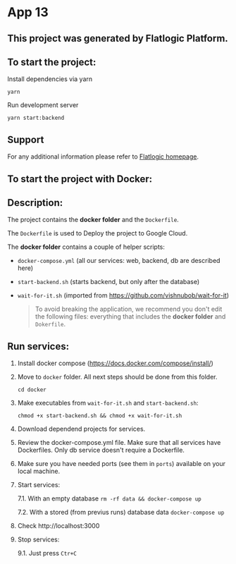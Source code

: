 # App 13

## This project was generated by Flatlogic Platform.

## To start the project:

  Install dependencies via yarn
  ```shell
  yarn
  ```

  Run development server
  ```shell
  yarn start:backend
  ```

  ## Support
  For any additional information please refer to [Flatlogic homepage](https://flatlogic.com).

## To start the project with Docker:
  ## Description:

  The project contains the **docker folder** and the `Dockerfile`.

  The `Dockerfile` is used to Deploy the project to Google Cloud.

  The **docker folder** contains a couple of helper scripts:

  - `docker-compose.yml` (all our services: web, backend, db are described here)
  - `start-backend.sh` (starts backend, but only after the database)
  - `wait-for-it.sh` (imported from https://github.com/vishnubob/wait-for-it)

      > To avoid breaking the application, we recommend you don't edit the following files: everything that includes the **docker folder** and `Dokerfile`.

  ## Run services:

  1. Install docker compose (https://docs.docker.com/compose/install/)

  2. Move to `docker` folder. All next steps should be done from this folder.

     ``` cd docker ```

  3. Make executables from `wait-for-it.sh` and `start-backend.sh`:

     ``` chmod +x start-backend.sh && chmod +x wait-for-it.sh ```

  4. Download dependend projects for services.

  5. Review the docker-compose.yml file. Make sure that all services have Dockerfiles. Only db service doesn't require a Dockerfile.

  6. Make sure you have needed ports (see them in `ports`) available on your local machine.

  7. Start services:

     7.1. With an empty database `rm -rf data && docker-compose up`

     7.2. With a stored (from previus runs) database data `docker-compose up`

  8. Check http://localhost:3000

  9. Stop services:

     9.1. Just press `Ctr+C`

